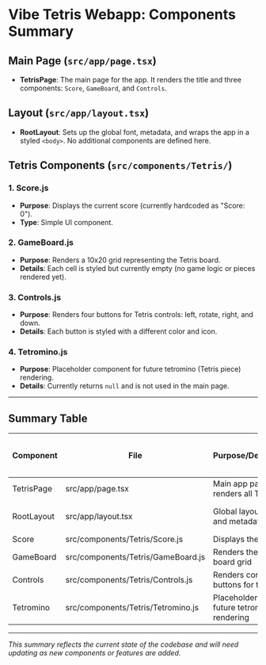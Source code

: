 # Vibe Tetris Webapp: Components Summary

## Main Page (`src/app/page.tsx`)
- **TetrisPage**: The main page for the app. It renders the title and three components: `Score`, `GameBoard`, and `Controls`.

## Layout (`src/app/layout.tsx`)
- **RootLayout**: Sets up the global font, metadata, and wraps the app in a styled `<body>`. No additional components are defined here.

## Tetris Components (`src/components/Tetris/`)

### 1. Score.js
- **Purpose**: Displays the current score (currently hardcoded as "Score: 0").
- **Type**: Simple UI component.

### 2. GameBoard.js
- **Purpose**: Renders a 10x20 grid representing the Tetris board.
- **Details**: Each cell is styled but currently empty (no game logic or pieces rendered yet).

### 3. Controls.js
- **Purpose**: Renders four buttons for Tetris controls: left, rotate, right, and down.
- **Details**: Each button is styled with a different color and icon.

### 4. Tetromino.js
- **Purpose**: Placeholder component for future tetromino (Tetris piece) rendering.
- **Details**: Currently returns `null` and is not used in the main page.

---

## Summary Table

| Component      | File                              | Purpose/Description                                 | Used in Main Page? |
|---------------|-----------------------------------|-----------------------------------------------------|--------------------|
| TetrisPage    | src/app/page.tsx                  | Main app page, renders all Tetris UI                | Yes                |
| RootLayout    | src/app/layout.tsx                | Global layout, fonts, and metadata                  | Yes (as layout)    |
| Score         | src/components/Tetris/Score.js    | Displays the score                                  | Yes                |
| GameBoard     | src/components/Tetris/GameBoard.js| Renders the Tetris board grid                       | Yes                |
| Controls      | src/components/Tetris/Controls.js | Renders control buttons for the game                | Yes                |
| Tetromino     | src/components/Tetris/Tetromino.js| Placeholder for future tetromino rendering          | No                 |

---

*This summary reflects the current state of the codebase and will need updating as new components or features are added.* 